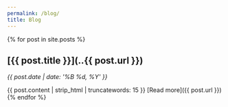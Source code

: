 ```yaml
---
permalink: /blog/
title: Blog
---
```


{% for post in site.posts %}
## [{{ post.title }}](..{{ post.url }})

*{{ post.date | date: '%B %d, %Y' }}*

{{ post.content | strip_html | truncatewords: 15 }} [Read more]({{ post.url }})
{% endfor %}
